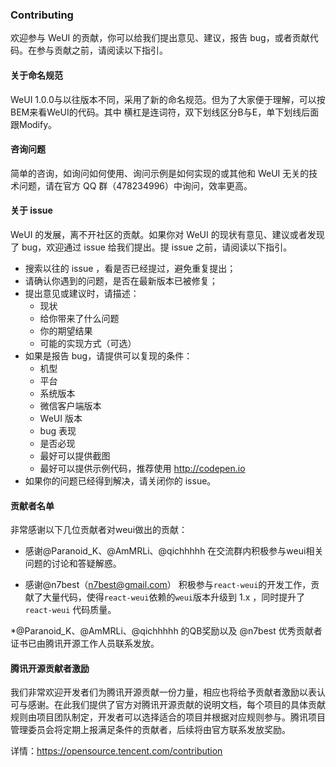 ### Contributing

欢迎参与 WeUI 的贡献，你可以给我们提出意见、建议，报告 bug，或者贡献代码。在参与贡献之前，请阅读以下指引。

#### 关于命名规范
WeUI 1.0.0与以往版本不同，采用了新的命名规范。但为了大家便于理解，可以按BEM来看WeUI的代码。其中 横杠是连词符，双下划线区分B与E，单下划线后面跟Modify。

#### 咨询问题

简单的咨询，如询问如何使用、询问示例是如何实现的或其他和 WeUI 无关的技术问题，请在官方 QQ 群（478234996）中询问，效率更高。

#### 关于 issue

WeUI 的发展，离不开社区的贡献。如果你对 WeUI 的现状有意见、建议或者发现了 bug，欢迎通过 issue 给我们提出。提 issue 之前，请阅读以下指引。

- 搜索以往的 issue ，看是否已经提过，避免重复提出；
- 请确认你遇到的问题，是否在最新版本已被修复；
- 提出意见或建议时，请描述：
    - 现状
    - 给你带来了什么问题
    - 你的期望结果
    - 可能的实现方式（可选）
- 如果是报告 bug，请提供可以复现的条件：
    - 机型
    - 平台
    - 系统版本
    - 微信客户端版本
    - WeUI 版本
    - bug 表现
    - 是否必现
    - 最好可以提供截图
    - 最好可以提供示例代码，推荐使用 http://codepen.io
- 如果你的问题已经得到解决，请关闭你的 issue。

#### 贡献者名单

非常感谢以下几位贡献者对weui做出的贡献：

- 感谢@Paranoid_K、@AmMRLi、@qichhhhh 在交流群内积极参与weui相关问题的讨论和答疑解惑。

- 感谢@n7best（n7best@gmail.com） 积极参与`react-weui`的开发工作，贡献了大量代码，使得`react-weui`依赖的`weui`版本升级到 1.x ，同时提升了 `react-weui` 代码质量。

*@Paranoid_K、@AmMRLi、@qichhhhh 的QB奖励以及 @n7best 优秀贡献者证书已由腾讯开源工作人员联系发放。

#### 腾讯开源贡献者激励

我们非常欢迎开发者们为腾讯开源贡献一份力量，相应也将给予贡献者激励以表认可与感谢。在此我们提供了官方对腾讯开源贡献的说明文档，每个项目的具体贡献规则由项目团队制定，开发者可以选择适合的项目并根据对应规则参与。腾讯项目管理委员会将定期上报满足条件的贡献者，后续将由官方联系发放奖励。

详情：https://opensource.tencent.com/contribution
